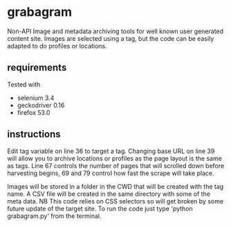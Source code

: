 # grabagram
Non-API Image and metadata archiving tools for well known user generated content
site. Images are selected using a tag, but the code can be easily adapted
to do profiles or locations.
## requirements
Tested with
* selenium 3.4
* geckodriver 0.16
* firefox 53.0
## instructions
Edit tag variable on line 36 to target a tag. Changing base URL on line 39 will
allow you to archive locations or profiles as the page layout is the same as tags.
Line 67 controls the number of pages that will scrolled down before harvesting begins,
69 and 79 control how fast the scrape will take place.

Images will be stored in a folder in the CWD that will be created with the tag name.
A CSV file will be created in the same directory with some of the meta data. NB
This code relies on CSS selectors so will get broken by some future update of the
target site. To run the code just type 'python grabagram.py' from the terminal.
